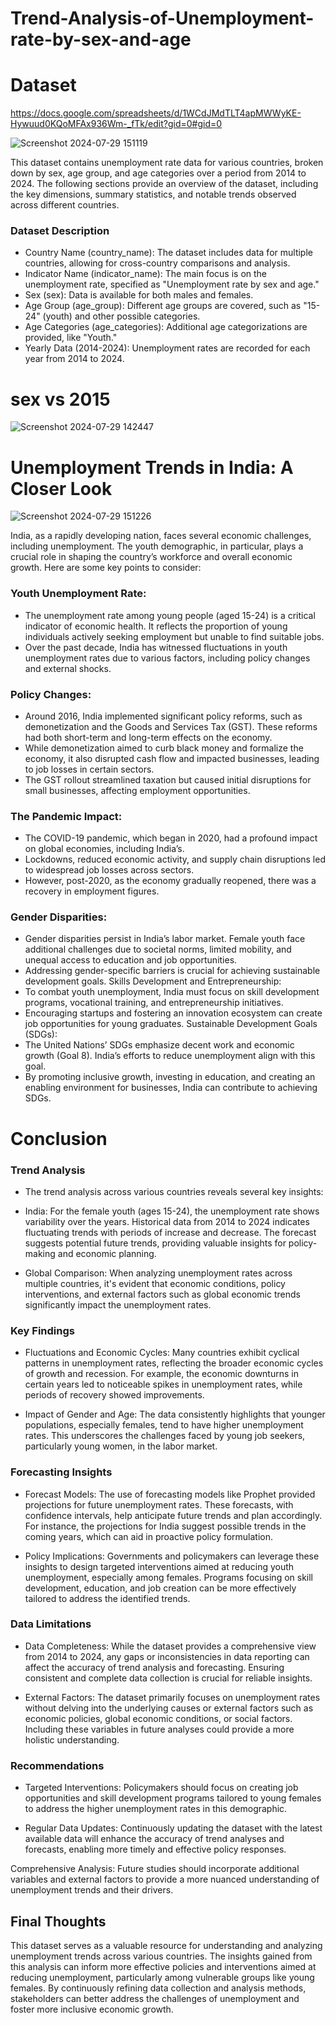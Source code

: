 # Trend-Analysis-of-Unemployment-rate-by-sex-and-age

# Dataset
https://docs.google.com/spreadsheets/d/1WCdJMdTLT4apMWWyKE-Hywuud0KQoMFAx936Wm-_fTk/edit?gid=0#gid=0

![Screenshot 2024-07-29 151119](https://github.com/user-attachments/assets/4a9c5758-c4f3-430c-8700-d86df0ed7fa8)

This dataset contains unemployment rate data for various countries, broken down by sex, age group, and age categories over a period from 2014 to 2024. The following sections provide an overview of the dataset, including the key dimensions, summary statistics, and notable trends observed across different countries.

### Dataset Description
* Country Name (country_name): The dataset includes data for multiple countries, allowing for cross-country comparisons and analysis.
* Indicator Name (indicator_name): The main focus is on the unemployment rate, specified as "Unemployment rate by sex and age."
* Sex (sex): Data is available for both males and females.
* Age Group (age_group): Different age groups are covered, such as "15-24" (youth) and other possible categories.
* Age Categories (age_categories): Additional age categorizations are provided, like "Youth."
* Yearly Data (2014-2024): Unemployment rates are recorded for each year from 2014 to 2024.

# sex vs 2015
![Screenshot 2024-07-29 142447](https://github.com/user-attachments/assets/d0235c3e-7027-43a7-a273-dc4a5a91be8a)

# Unemployment Trends in India: A Closer Look
![Screenshot 2024-07-29 151226](https://github.com/user-attachments/assets/ce2f89e3-261a-4915-af70-f89c227c766c)

India, as a rapidly developing nation, faces several economic challenges, including unemployment. The youth demographic, in particular, plays a crucial role in shaping the country’s workforce and overall economic growth. Here are some key points to consider:

### Youth Unemployment Rate:
* The unemployment rate among young people (aged 15-24) is a critical indicator of economic health. It reflects the proportion of young individuals actively seeking employment but unable to find suitable jobs.
* Over the past decade, India has witnessed fluctuations in youth unemployment rates due to various factors, including policy changes and external shocks.
### Policy Changes:
* Around 2016, India implemented significant policy reforms, such as demonetization and the Goods and Services Tax (GST). These reforms had both short-term and long-term effects on the economy.
* While demonetization aimed to curb black money and formalize the economy, it also disrupted cash flow and impacted businesses, leading to job losses in certain sectors.
* The GST rollout streamlined taxation but caused initial disruptions for small businesses, affecting employment opportunities.
### The Pandemic Impact:
* The COVID-19 pandemic, which began in 2020, had a profound impact on global economies, including India’s.
* Lockdowns, reduced economic activity, and supply chain disruptions led to widespread job losses across sectors.
* However, post-2020, as the economy gradually reopened, there was a recovery in employment figures.
### Gender Disparities:
* Gender disparities persist in India’s labor market. Female youth face additional challenges due to societal norms, limited mobility, and unequal access to education and job opportunities.
* Addressing gender-specific barriers is crucial for achieving sustainable development goals.
Skills Development and Entrepreneurship:
* To combat youth unemployment, India must focus on skill development programs, vocational training, and entrepreneurship initiatives.
* Encouraging startups and fostering an innovation ecosystem can create job opportunities for young graduates.
Sustainable Development Goals (SDGs):
* The United Nations’ SDGs emphasize decent work and economic growth (Goal 8). India’s efforts to reduce unemployment align with this goal.
* By promoting inclusive growth, investing in education, and creating an enabling environment for businesses, India can contribute to achieving SDGs.

# Conclusion
### Trend Analysis
* The trend analysis across various countries reveals several key insights:

* India: For the female youth (ages 15-24), the unemployment rate shows variability over the years. Historical data from 2014 to 2024 indicates fluctuating trends with periods of increase and decrease. The forecast suggests potential future trends, providing valuable insights for policy-making and economic planning.

* Global Comparison: When analyzing unemployment rates across multiple countries, it's evident that economic conditions, policy interventions, and external factors such as global economic trends significantly impact the unemployment rates.

### Key Findings
* Fluctuations and Economic Cycles: Many countries exhibit cyclical patterns in unemployment rates, reflecting the broader economic cycles of growth and recession. For example, the economic downturns in certain years led to noticeable spikes in unemployment rates, while periods of recovery showed improvements.

* Impact of Gender and Age: The data consistently highlights that younger populations, especially females, tend to have higher unemployment rates. This underscores the challenges faced by young job seekers, particularly young women, in the labor market.

### Forecasting Insights
* Forecast Models: The use of forecasting models like Prophet provided projections for future unemployment rates. These forecasts, with confidence intervals, help anticipate future trends and plan accordingly. For instance, the projections for India suggest possible trends in the coming years, which can aid in proactive policy formulation.

* Policy Implications: Governments and policymakers can leverage these insights to design targeted interventions aimed at reducing youth unemployment, especially among females. Programs focusing on skill development, education, and job creation can be more effectively tailored to address the identified trends.

### Data Limitations
* Data Completeness: While the dataset provides a comprehensive view from 2014 to 2024, any gaps or inconsistencies in data reporting can affect the accuracy of trend analysis and forecasting. Ensuring consistent and complete data collection is crucial for reliable insights.

* External Factors: The dataset primarily focuses on unemployment rates without delving into the underlying causes or external factors such as economic policies, global economic conditions, or social factors. Including these variables in future analyses could provide a more holistic understanding.

### Recommendations
* Targeted Interventions: Policymakers should focus on creating job opportunities and skill development programs tailored to young females to address the higher unemployment rates in this demographic.

* Regular Data Updates: Continuously updating the dataset with the latest available data will enhance the accuracy of trend analyses and forecasts, enabling more timely and effective policy responses.

Comprehensive Analysis: Future studies should incorporate additional variables and external factors to provide a more nuanced understanding of unemployment trends and their drivers.

## Final Thoughts
This dataset serves as a valuable resource for understanding and analyzing unemployment trends across various countries. The insights gained from this analysis can inform more effective policies and interventions aimed at reducing unemployment, particularly among vulnerable groups like young females. By continuously refining data collection and analysis methods, stakeholders can better address the challenges of unemployment and foster more inclusive economic growth.

